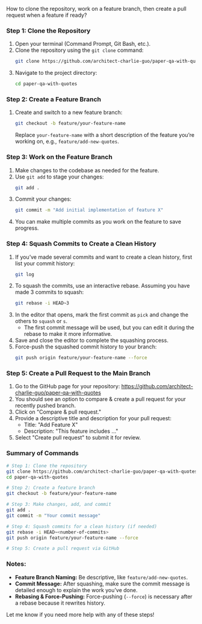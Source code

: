 How to clone the repository, work on a feature branch, then create a pull request when a feature if ready? 

### Step 1: Clone the Repository
1. Open your terminal (Command Prompt, Git Bash, etc.).
2. Clone the repository using the `git clone` command:
   ```sh
   git clone https://github.com/architect-charlie-guo/paper-qa-with-quotes.git
   ```
3. Navigate to the project directory:
   ```sh
   cd paper-qa-with-quotes
   ```

### Step 2: Create a Feature Branch
1. Create and switch to a new feature branch:
   ```sh
   git checkout -b feature/your-feature-name
   ```
   Replace `your-feature-name` with a short description of the feature you’re working on, e.g., `feature/add-new-quotes`.

### Step 3: Work on the Feature Branch
1. Make changes to the codebase as needed for the feature.
2. Use `git add` to stage your changes:
   ```sh
   git add .
   ```
3. Commit your changes:
   ```sh
   git commit -m "Add initial implementation of feature X"
   ```
4. You can make multiple commits as you work on the feature to save progress.

### Step 4: Squash Commits to Create a Clean History
1. If you’ve made several commits and want to create a clean history, first list your commit history:
   ```sh
   git log
   ```
2. To squash the commits, use an interactive rebase. Assuming you have made 3 commits to squash:
   ```sh
   git rebase -i HEAD~3
   ```
3. In the editor that opens, mark the first commit as `pick` and change the others to `squash` or `s`.
   - The first commit message will be used, but you can edit it during the rebase to make it more informative.
4. Save and close the editor to complete the squashing process.
5. Force-push the squashed commit history to your branch:
   ```sh
   git push origin feature/your-feature-name --force
   ```

### Step 5: Create a Pull Request to the Main Branch
1. Go to the GitHub page for your repository: https://github.com/architect-charlie-guo/paper-qa-with-quotes
2. You should see an option to compare & create a pull request for your recently pushed branch.
3. Click on "Compare & pull request."
4. Provide a descriptive title and description for your pull request:
   - Title: "Add Feature X"
   - Description: "This feature includes ..."
5. Select "Create pull request" to submit it for review.

### Summary of Commands
```sh
# Step 1: Clone the repository
git clone https://github.com/architect-charlie-guo/paper-qa-with-quotes.git
cd paper-qa-with-quotes

# Step 2: Create a feature branch
git checkout -b feature/your-feature-name

# Step 3: Make changes, add, and commit
git add .
git commit -m "Your commit message"

# Step 4: Squash commits for a clean history (if needed)
git rebase -i HEAD~<number-of-commits>
git push origin feature/your-feature-name --force

# Step 5: Create a pull request via GitHub
```

### Notes:
- **Feature Branch Naming:** Be descriptive, like `feature/add-new-quotes`.
- **Commit Message:** After squashing, make sure the commit message is detailed enough to explain the work you’ve done.
- **Rebasing & Force-Pushing:** Force-pushing (`--force`) is necessary after a rebase because it rewrites history.

Let me know if you need more help with any of these steps!
